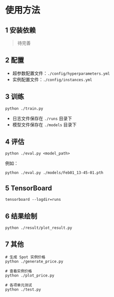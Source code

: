 # 使用方法

## 1 安装依赖

> 待完善

## 2 配置

- 超参数配置文件：`./config/hyperparameters.yml`
- 实例配置文件：`./config/instances.yml`

## 3 训练

```shell
python ./train.py
```

- 日志文件保存在 `./runs` 目录下
- 模型文件保存在 `./models` 目录下

## 4 评估

```shell
python ./eval.py <model_path>
```

例如：

```shell
python ./eval.py ./models/Feb01_13-45-01.pth
```

## 5 TensorBoard

```shell
tensorboard --logdir=runs
```

## 6 结果绘制

```shell
python ./result/plot_result.py
```

## 7 其他

```shell
# 生成 Spot 实例价格
python ./generate_price.py

# 查看实例价格
python ./plot_price.py

# 各项单元测试
python ./test.py
```
